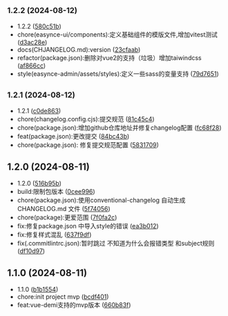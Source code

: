 ## <small>1.2.2 (2024-08-12)</small>

* 1.2.2 ([580c51b](https://github.com/bibinocode/easynce/commit/580c51b))
* chore(easynce-ui/components):定义基础组件的模版文件,增加vitest测试 ([d3ac28e](https://github.com/bibinocode/easynce/commit/d3ac28e))
* docs(CHJANGELOG.md):version ([23cfaab](https://github.com/bibinocode/easynce/commit/23cfaab))
* refactor(package.json):删除对vue2的支持（垃圾）增加taiwindcss ([af866cc](https://github.com/bibinocode/easynce/commit/af866cc))
* style(easynce-admin/assets/styles):定义一些sass的变量支持 ([79d7651](https://github.com/bibinocode/easynce/commit/79d7651))

## <small>1.2.1 (2024-08-12)</small>

* 1.2.1 ([c0de863](https://github.com/bibinocode/easynce/commit/c0de863))
* chore(changelog.config.cjs):提交规范 ([81c45c4](https://github.com/bibinocode/easynce/commit/81c45c4))
* chore(package.json):增加github仓库地址并修复changelog配置 ([fc68f28](https://github.com/bibinocode/easynce/commit/fc68f28))
* feat(package.json):更改提交 ([84bc43b](https://github.com/bibinocode/easynce/commit/84bc43b))
* chore(package.json): 修复提交规范配置 ([5831709](https://github.com/bibinocode/easynce/commit/5831709))

## 1.2.0 (2024-08-11)

* 1.2.0 ([516b95b](https://github.com/bibinocode/easynce/commit/516b95b))
* build:限制包版本 ([0cee996](https://github.com/bibinocode/easynce/commit/0cee996))
* chore(package.json):使用conventional-changelog 自动生成CHANGELOG.md 文件 ([5f74056](https://github.com/bibinocode/easynce/commit/5f74056))
* chore(package):更爱范围 ([7f0fa2c](https://github.com/bibinocode/easynce/commit/7f0fa2c))
* fix:修复package.json 中导入style的错误 ([ea3b012](https://github.com/bibinocode/easynce/commit/ea3b012))
* fix:修复样式混乱 ([637f9df](https://github.com/bibinocode/easynce/commit/637f9df))
* fix(.commitlintrc.json):暂时跳过 不知道为什么会报错类型 和subject规则 ([df10d97](https://github.com/bibinocode/easynce/commit/df10d97))

## 1.1.0 (2024-08-11)

* 1.1.0 ([b1b1554](https://github.com/bibinocode/easynce/commit/b1b1554))
* chore:init project mvp ([bcdf401](https://github.com/bibinocode/easynce/commit/bcdf401))
* feat:vue-demi支持的mvp版本 ([660b83f](https://github.com/bibinocode/easynce/commit/660b83f))
